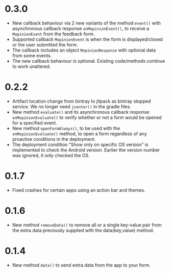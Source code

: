 # 0.3.0
- New callback behaviour via 2 new variants of the method `event()` with asynchronous callback response `onMopinionEvent()`, to receive a `MopinionEvent` from the feedback form.
- Supported callback `MopinionEvent` is when the form is displayed/closed or the user submitted the form.
- The callback includes an object `MopinionResponse` with optional data from some events.
- The new callback behaviour is optional. Existing code/methods continue to work unaltered.

# 0.2.2
- Artifact location change from bintray to jitpack as bintray stopped service. We no longer need `jcenter()` in the gradle files.
- New method `evaluate()` and its asynchronous callback response `onMopinionEvaluate()` to verify whether or not a form would be opened for a specified event. 
- New method `openFormAlways()`, to be used with the `onMopinionEvaluate()` method, to open a form regardless of any proactive conditions in the deployment.
- The deployment condition "Show only on specific OS version" is implemented to check the Android version. Earlier the version number was ignored, it only checked the OS.

# 0.1.7
- Fixed crashes for certain apps using an action bar and themes.

# 0.1.6 
- New method `removeData()` to remove all or a single key-value pair from the extra data previously supplied with the data(key,value) method.

# 0.1.4 
- New method `data()` to send extra data from the app to your form.